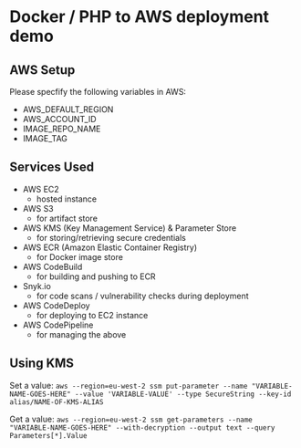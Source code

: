 # Docker / PHP to AWS deployment demo


## AWS Setup

Please specfify the following variables in AWS:

- AWS_DEFAULT_REGION
- AWS_ACCOUNT_ID
- IMAGE_REPO_NAME
- IMAGE_TAG

## Services Used

- AWS EC2
  - hosted instance
- AWS S3
  - for artifact store
- AWS KMS (Key Management Service) & Parameter Store
  - for storing/retrieving secure credentials
- AWS ECR (Amazon Elastic Container Registry)
  - for Docker image store
- AWS CodeBuild
  - for building and pushing to ECR
- Snyk.io
  - for code scans / vulnerability checks during deployment
- AWS CodeDeploy
  - for deploying to EC2 instance
- AWS CodePipeline
  - for managing the above

## Using KMS

Set a value:
```aws --region=eu-west-2 ssm put-parameter --name "VARIABLE-NAME-GOES-HERE" --value 'VARIABLE-VALUE' --type SecureString --key-id alias/NAME-OF-KMS-ALIAS```

Get a value:
```aws --region=eu-west-2 ssm get-parameters --name "VARIABLE-NAME-GOES-HERE" --with-decryption --output text --query Parameters[*].Value```
